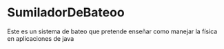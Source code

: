SumiladorDeBateoo
=================

Este es un sistema de bateo que pretende enseñar como manejar la física en aplicaciones de java